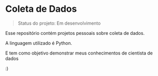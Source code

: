 <h1>Coleta de Dados</h1>

> Status do projeto: Em desenvolvimento

<p>Esse repositório contém projetos pessoais sobre coleta de dados.</p>
<p>A linguagem utilizado é Python.</p>
<p>E tem como objetivo demonstrar meus conhecimentos de cientista de dados</p>

:)
